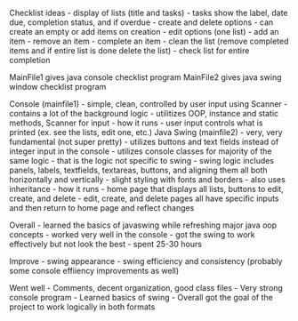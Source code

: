 Checklist ideas
    - display of lists (title and tasks)
    - tasks show the label, date due, completion status, and if overdue
    - create and delete options 
        - can create an empty or add items on creation
    - edit options (one list)
        - add an item
        - remove an item 
        - complete an item
        - clean the list (remove completed items and if entire list is done delete the list)
        - check list for entire completion

MainFile1 gives java console checklist program
MainFile2 gives java swing window checklist program

Console (mainfile1)
    - simple, clean, controlled by user input using Scanner
    - contains a lot of the background logic
    - utilitizes OOP, instance and static methods, Scanner for input
    - how it runs
        - user input controls what is printed (ex. see the lists, edit one, etc.)
Java Swing (mainfile2)
    - very, very fundamental (not super pretty)
    - utilizes buttons and text fields instead of integer input in the console
    - utilizes console classes for majority of the same logic
        - that is the logic not specific to swing
    - swing logic includes panels, labels, textfields, textareas, buttons, and aligning them all both horizontally and vertically
        - slight styling with fonts and borders
        - also uses inheritance
    - how it runs
        - home page that displays all lists, buttons to edit, create, and delete
        - edit, create, and delete pages all have specific inputs and then return to home page and reflect changes

Overall 
    - learned the basics of javaswing while refreshing major java oop concepts
    - worked very well in the console
    - got the swing to work effectively but not look the best
    - spent 25-30 hours

Improve
    - swing appearance
    - swing efficiency and consistency (probably some console effiiency improvements as well)

Went well
    - Comments, decent organization, good class files
    - Very strong console program
    - Learned basics of swing
    - Overall got the goal of the project to work logically in both formats 



